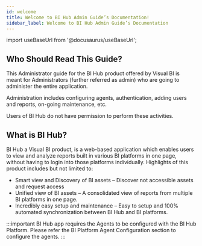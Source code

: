 ```yaml
---
id: welcome
title: Welcome to BI Hub Admin Guide’s Documentation!
sidebar_label: Welcome to BI Hub Admin Guide’s Documentation
---
```


import useBaseUrl from '@docusaurus/useBaseUrl';

## Who Should Read This Guide?

This Administrator guide for the BI Hub product offered by Visual BI is meant for Administrators (further referred as admin) who are going to administer the entire application.

Administration includes configuring agents, authentication, adding users and reports, on-going maintenance, etc. 

Users of BI Hub do not have permission to perform these activities.

## What is BI Hub?

BI Hub a Visual BI product, is a web-based application which enables users to view and analyze reports built in various BI platforms in one page, without having to login into those platforms individually. Highlights of this product includes but not limited to:

* Smart view and Discovery of BI assets – Discover not accessible assets and request access
* Unified view of BI assets – A consolidated view of reports from multiple BI platforms in one page.
* Incredibly easy setup and maintenance – Easy to setup and 100% automated synchronization between BI Hub and BI platforms.

:::important
BI Hub app requires the Agents to be configured with the BI Hub Platform. Please refer the <Link to>BI Platform Agent Configuration</Link> section to configure the agents.
:::